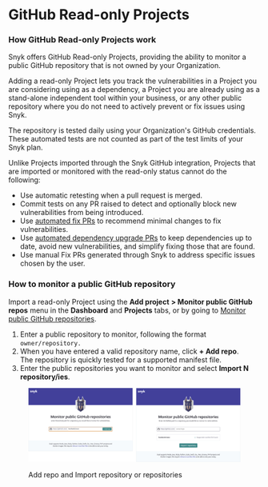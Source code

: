 # GitHub Read-only Projects

### How GitHub Read-only Projects work

Snyk offers GitHub Read-only Projects, providing the ability to monitor a public GitHub repository that is not owned by your Organization.

Adding a read-only Project lets you track the vulnerabilities in a Project you are considering using as a dependency, a Project you are already using as a stand-alone independent tool within your business, or any other public repository where you do not need to actively prevent or fix issues using Snyk.

The repository is tested daily using your Organization's GitHub credentials. These automated tests are not counted as part of the test limits of your Snyk plan.

Unlike Projects imported through the Snyk GitHub integration, Projects that are imported or monitored with the read-only status cannot do the following:

* Use automatic retesting when a pull request is merged.
* Commit tests on any PR raised to detect and optionally block new vulnerabilities from being introduced.
* Use [automated fix PRs](../../scan-with-snyk/pull-requests/snyk-pull-or-merge-requests/create-automatic-prs-for-new-fixes-fix-prs.md) to recommend minimal changes to fix vulnerabilities.
* Use [automated dependency upgrade PRs](../../scan-with-snyk/pull-requests/snyk-pull-or-merge-requests/upgrade-dependencies-with-automatic-prs-upgrade-prs/) to keep dependencies up to date, avoid new vulnerabilities, and simplify fixing those that are found.
* Use manual Fix PRs generated through Snyk to address specific issues chosen by the user.

### How to monitor a public GitHub repository

Import a read-only Project using the **Add project** **> Monitor public GitHub repos** menu in the **Dashboard** and **Projects** tabs, or by going to [Monitor public GitHub repositories](https://app.snyk.io/add/github-readonly).

1. Enter a public repository to monitor, following the format `owner/repository.`
2. When you have entered a valid repository name, click **+ Add repo**.\
   The repository is quickly tested for a supported manifest file.
3. Enter the public repositories you want to monitor and select **Import N repository/ies**.

<figure><img src="../../.gitbook/assets/github_readonly_add_repo_import_repo.png" alt="Add repo and Import repository or repositories"><figcaption><p>Add repo and Import repository or repositories</p></figcaption></figure>
